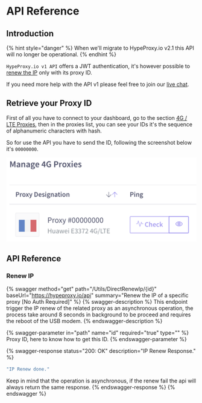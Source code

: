 # API Reference

## Introduction

{% hint style="danger" %}
When we'll migrate to HypeProxy.io v2.1 this API will no longer be operational.
{% endhint %}

`HypeProxy.io v1 API` offers a JWT authentication, it's however possible to [renew the IP](api-reference.md#renew-ip) only with its proxy ID.

If you need more help with the API v1 please feel free to join our [live chat](https://go.crisp.chat/chat/embed/?website\_id=c96435ae-a92e-469f-b556-6befad2ff1d8).

## Retrieve your Proxy ID

First of all you have to connect to your dashboard, go to the section [4G / LTE Proxies](https://hypeproxy.io/dashboard/products/4g-proxies), then in the proxies list, you can see your IDs it's the sequence of alphanumeric characters with hash.

So for use the API you have to send the ID, following the screenshot below it's `00000000`.

![Dashboard Screenshot.](<../.gitbook/assets/Screenshot 2021-11-07 at 16.13.37.png>)

## API Reference

### Renew IP

{% swagger method="get" path="/Utils/DirectRenewIp/{id}" baseUrl="https://hypeproxy.io/api" summary="Renew the IP of a specific proxy [No Auth Required]" %}
{% swagger-description %}
This endpoint trigger the IP renew of the related proxy as an asynchronous operation, the process take around 8 seconds in background to be proceed and requires the reboot of the USB modem.
{% endswagger-description %}

{% swagger-parameter in="path" name="id" required="true" type="" %}
Proxy ID, here to know how to get this ID.
{% endswagger-parameter %}

{% swagger-response status="200: OK" description="IP Renew Response." %}
```javascript
"IP Renew done."
```

Keep in mind that the operation is asynchronous, if the renew fail the api will always return the same response.
{% endswagger-response %}
{% endswagger %}

